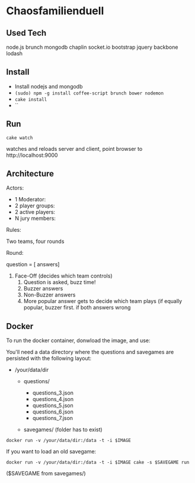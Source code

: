 # Chaosfamilienduell

## Used Tech

node.js brunch mongodb chaplin socket.io bootstrap jquery backbone lodash

## Install

* Install nodejs and mongodb
* `(sudo) npm -g install coffee-script brunch bower nodemon`
* `cake install`
* ``

## Run

`cake watch`

watches and reloads server and client, point browser to http://localhost:9000

## Architecture

Actors:

* 1 Moderator:
* 2 player groups:
* 2 active players:
* N jury members:

Rules:

Two teams, four rounds

Round:

question = [ answers]

1. Face-Off (decides which team controls)
	1. Question is asked, buzz time!
	2. Buzzer answers
	3. Non-Buzzer answers
	4. More popular answer gets to decide which team plays (if equally popular, buzzer first. if both answers wrong

## Docker

To run the docker container, donwload the image, and use:

You'll need a data directory where the questions and savegames are persisted with the following layout:

- /your/data/dir
	- questions/
		- questions_3.json
		- questions_4.json
		- questions_5.json
		- questions_6.json
		- questions_7.json

	- savegames/ (folder has to exist)

```docker run -v /your/data/dir:/data -t -i $IMAGE```

If you want to load an old savegame:

```docker run -v /your/data/dir:/data -t -i $IMAGE cake -s $SAVEGAME run```

($SAVEGAME from savegames/)
